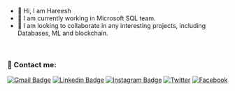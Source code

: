 - :wave: Hi, I am Hareesh
- :office: I am currently working in Microsoft SQL team.
- 👬 I am looking to collaborate in any interesting projects, including Databases, ML and blockchain.

<br/>

### 🔗 Contact me:
[![Gmail Badge](https://img.shields.io/badge/-Hareesh-D14836?logo=Gmail&logoColor=white&link=mailto:gajulapallihareesh@gmail.com)](mailto:gajulapallihareesh@gmail.com)
[![Linkedin Badge](https://img.shields.io/badge/-Hareesh-blue?logo=Linkedin&logoColor=white&link=)](https://www.linkedin.com/in/hareeshghk/)
[![Instagram Badge](https://img.shields.io/badge/-Hareesh-ac28a3?logo=instagram&logoColor=white&link=https://instagram.com/harry.ghk/)](https://www.instagram.com/harry.ghk/?hl=en)
[![Twitter](https://img.shields.io/badge/Hareesh-black.svg?logo=Twitter&logoColor=white)](https://twitter.com/harry_hareesh)
[![Facebook](https://img.shields.io/badge/Hareesh-%231DA1F2.svg?logo=Facebook&logoColor=white)](https://www.facebook.com/hareesh.ghk/)

<!---
hareeshghk/hareeshghk is a ✨ special ✨ repository because its `README.md` (this file) appears on your GitHub profile.
You can click the Preview link to take a look at your changes.
--->
